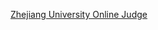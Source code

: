 [Zhejiang University Online Judge](http://acm.zju.edu.cn/onlinejudge/showUserStatus.do?userId=27941)
